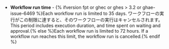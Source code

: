 - **Workflow run time** - {% ifversion fpt or ghec or ghes > 3.2 or ghae-issue-6469 %}Each workflow run is limited to 35 days. ワークフローの実行がこの制限に達すると、そのワークフローの実行はキャンセルされます。 This period includes execution duration, and time spent on waiting and approval.{% else %}Each workflow run is limited to 72 hours. If a workflow run reaches this limit, the workflow run is cancelled.{% endif %}
